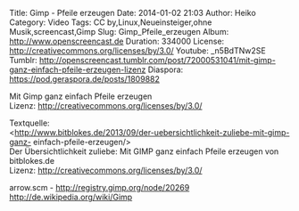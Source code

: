 Title: Gimp - Pfeile erzeugen
Date: 2014-01-02 21:03
Author: Heiko
Category: Video
Tags: CC by,Linux,Neueinsteiger,ohne Musik,screencast,Gimp
Slug: Gimp_Pfeile_erzeugen
Album: http://www.openscreencast.de
Duration: 334000
License: http://creativecommons.org/licenses/by/3.0/
Youtube: _n5BdTNw2SE
Tumblr: http://openscreencast.tumblr.com/post/72000531041/mit-gimp-ganz-einfach-pfeile-erzeugen-lizenz
Diaspora: https://pod.geraspora.de/posts/1809882

Mit Gimp ganz einfach Pfeile erzeugen  
Lizenz: <http://creativecommons.org/licenses/by/3.0/>  
  
Textquelle:  
<http://www.bitblokes.de/2013/09/der-uebersichtlichkeit-zuliebe-mit-gimp-ganz-
einfach-pfeile-erzeugen/>  
Der Übersichtlichkeit zuliebe: Mit GIMP ganz einfach Pfeile erzeugen von
bitblokes.de  
Lizenz: <http://creativecommons.org/licenses/by/3.0/>  
  
arrow.scm - <http://registry.gimp.org/node/20269>  
<http://de.wikipedia.org/wiki/Gimp>

